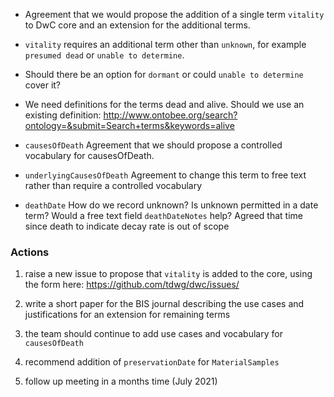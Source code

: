 * Agreement that we would propose the addition of a single term `vitality` to DwC core and an extension for the additional terms.

* `vitality`
requires an additional term other than `unknown`, for example `presumed dead` or `unable to determine`. 

* Should there be an option for `dormant` or could `unable to determine` cover it?

* We need definitions for the terms dead and alive. Should we use an existing definition: http://www.ontobee.org/search?ontology=&submit=Search+terms&keywords=alive

* `causesOfDeath`
Agreement that we should propose a controlled vocabulary for causesOfDeath.

* `underlyingCausesOfDeath`
Agreement to change this term to free text rather than require a controlled vocabulary

* `deathDate`
How do we record unknown? Is unknown permitted in a date term? Would a free text field `deathDateNotes` help? Agreed that time since death to indicate decay rate is out of scope

### Actions ###
1. raise a new issue to propose that `vitality` is added to the core, using the form here: https://github.com/tdwg/dwc/issues/

2. write a short paper for the BIS journal describing the use cases and justifications for an extension for remaining terms
3. the team should continue to add use cases and vocabulary for `causesOfDeath`
4. recommend addition of `preservationDate` for `MaterialSamples`
5. follow up meeting in a months time (July 2021)
